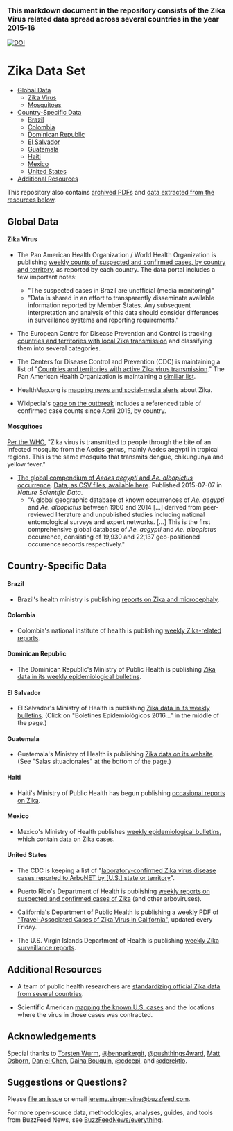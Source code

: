 ### This markdown document in the repository consists of the Zika Virus related data spread across several countries in the year 2015-16

[![DOI](https://zenodo.org/badge/doi/10.5281/zenodo.46641.svg)](http://dx.doi.org/10.5281/zenodo.46641)

# Zika Data Set

- [Global Data](#global-data)
    - [Zika Virus](#zika-virus)
    - [Mosquitoes](#mosquitoes)
- [Country-Specific Data](#country-specific-data)
    - [Brazil](#brazil)
    - [Colombia](#colombia)
    - [Dominican Republic](#dominican-republic)
    - [El Salvador](#el-salvador)
    - [Guatemala](#guatemala)
    - [Haiti](#haiti)
    - [Mexico](#mexico)
    - [United States](#united-states)
- [Additional Resources](#additional-resources)

This repository also contains [archived PDFs](pdfs/) and [data extracted from the resources below](data/).

## Global Data

#### Zika Virus

- The Pan American Health Organization / World Health Organization is publishing [weekly counts of suspected and confirmed cases, by country and territory](http://ais.paho.org/phip/viz/ed_zika_epicurve.asp), as reported by each country. The data portal includes a few important notes:
    - "The suspected cases in Brazil are unofficial (media monitoring)"
    - "Data is shared in an effort to transparently disseminate available information reported by Member States. Any subsequent interpretation and analysis of this data should consider differences in surveillance systems and reporting requirements."

- The European Centre for Disease Prevention and Control is tracking [countries and territories with local Zika transmission](http://ecdc.europa.eu/en/healthtopics/zika_virus_infection/zika-outbreak/Pages/Zika-countries-with-transmission.aspx) and classifying them into several categories.

- The Centers for Disease Control and Prevention (CDC) is maintaining a list of "[Countries and territories with active Zika virus transmission](http://www.cdc.gov/zika/geo/active-countries.html)." The Pan American Health Organization is maintaining a [similiar list](http://www.paho.org/hq/index.php?option=com_content&view=article&id=11603&Itemid=41696).

- HealthMap.org is [mapping news and social-media alerts](http://www.healthmap.org/zika/) about Zika.

- Wikipedia's [page on the outbreak](https://en.wikipedia.org/wiki/Zika_virus_outbreak_in_the_Americas_\(2015%E2%80%93present\)) includes a referenced table of confirmed case counts since April 2015, by country.

#### Mosquitoes

[Per the WHO](http://www.who.int/csr/disease/zika/en/), "Zika virus is transmitted to people through the bite of an infected mosquito from the Aedes genus, mainly Aedes aegypti in tropical regions. This is the same mosquito that transmits dengue, chikungunya and yellow fever."

- [The global compendium of *Aedes aegypti* and *Ae. albopictus* occurrence](http://www.nature.com/articles/sdata201535). [Data, as CSV files, available here](http://datadryad.org/resource/doi:10.5061/dryad.47v3c). Published 2015-07-07 in *Nature Scientific Data*.
    - "A global geographic database of known occurrences of *Ae. aegypti* and *Ae. albopictus* between 1960 and 2014 [...] derived from peer-reviewed literature and unpublished studies including national entomological surveys and expert networks. [...] This is the first comprehensive global database of *Ae. aegypti* and *Ae. albopictus* occurrence, consisting of 19,930 and 22,137 geo-positioned occurrence records respectively."


## Country-Specific Data

#### Brazil

- Brazil's health ministry is publishing [reports on Zika and microcephaly](http://portalsaude.saude.gov.br/index.php/o-ministerio/principal/leia-mais-o-ministerio/197-secretaria-svs/20799-microcefalia).

#### Colombia

- Colombia's national institute of health is publishing [weekly Zika-related reports](http://www.ins.gov.co/Noticias/ZIKA/Forms/AllItems.aspx).

#### Dominican Republic

- The Dominican Republic's Ministry of Public Health is publishing [Zika data in its weekly epidemiological bulletins](http://digepisalud.gob.do/documentos/?drawer=Boletines%20epidemiol%C3%B3gicos*Boletines%20semanales*2016).

#### El Salvador

- El Salvador's Ministry of Health is publishing [Zika data in its weekly bulletins](http://www.salud.gob.sv/documentos-institucionales/). (Click on "Boletines Epidemiológicos 2016..." in the middle of the page.)

#### Guatemala

- Guatemala's Ministry of Health is publishing [Zika data on its website](http://epidemiologia.mspas.gob.gt/index.php/dos/salas-situacionales/vigilancia-epidemiologica). (See "Salas situacionales" at the bottom of the page.)

#### Haiti

- Haiti's Ministry of Public Health has begun publishing [occasional reports on Zika](http://mspp.gouv.ht/newsite/?cat=12).

#### Mexico

- Mexico's Ministry of Health publishes [weekly epidemiological bulletins](http://www.epidemiologia.salud.gob.mx/dgae/boletin/intd_boletin.html), which contain data on Zika cases.

#### United States

- The CDC is keeping a list of "[laboratory-confirmed Zika virus disease cases reported to ArboNET by [U.S.] state or territory](http://www.cdc.gov/zika/geo/united-states.html)".

- Puerto Rico's Department of Health is publishing [weekly reports on suspected and confirmed cases of Zika](http://www.salud.gov.pr/Estadisticas-Registros-y-Publicaciones/Pages/Informe-Arboviral.aspx) (and other arboviruses).

- California's Department of Public Health is publishing a weekly PDF of ["Travel-Associated Cases of Zika Virus in California"](https://www.cdph.ca.gov/HealthInfo/discond/Documents/TravelAssociatedCasesofZikaVirusinCA.pdf), updated every Friday.

- The U.S. Virgin Islands Department of Health is publishing [weekly Zika surveillance reports](http://www.healthvi.org/topics/az/z/zika.html).

## Additional Resources

- A team of public health researchers are [standardizing official Zika data from several countries](https://github.com/cdcepi/zika).

- Scientific American [mapping the known U.S. cases](http://www.scientificamerican.com/article/zika-virus-threatens-u-s-from-abroad1/) and the locations where the virus in those cases was contracted.

## Acknowledgements

Special thanks to [Torsten Wurm](https://twitter.com/thelonevirologi), [@benparkergit](https://github.com/benparkergit), [@pushthings4ward](https://github.com/pushthings4ward), [Matt Osborn](https://github.com/mattosborn), [Daniel Chen](https://github.com/chendaniely), [Daina Bouquin](https://github.com/dbouquin), [@cdcepi](https://github.com/cdcepi/zika), and [@derektlo](https://github.com/derektlo).

## Suggestions or Questions?

Please [file an issue](https://github.com/BuzzFeedNews/zika-data/issues) or email jeremy.singer-vine@buzzfeed.com.

For more open-source data, methodologies, analyses, guides, and tools from BuzzFeed News, see [BuzzFeedNews/everything](https://github.com/BuzzFeedNews/everything).
